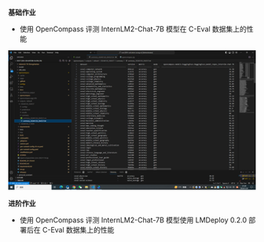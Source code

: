 **基础作业**

- 使用 OpenCompass 评测 InternLM2-Chat-7B 模型在 C-Eval 数据集上的性能

![Alt text](image.png)

**进阶作业**

- 使用 OpenCompass 评测 InternLM2-Chat-7B 模型使用 LMDeploy 0.2.0 部署后在 C-Eval 数据集上的性能
